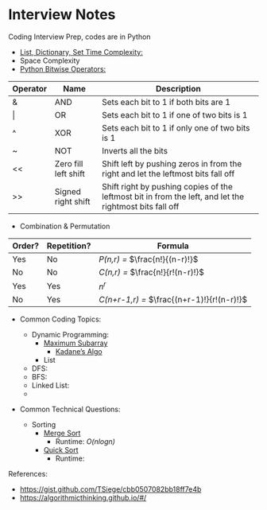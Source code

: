 # Interview Notes
Coding Interview Prep, codes are in Python
- [List, Dictionary, Set Time Complexity:](https://www.geeksforgeeks.org/complexity-cheat-sheet-for-python-operations/)
- Space Complexity
- [Python Bitwise Operators:](https://www.w3schools.com/python/python_operators.asp)

| Operator | Name | Description |
| ----------- | ----------- | ----------- |
| & | AND | Sets each bit to 1 if both bits are 1 |
| \| | OR | Sets each bit to 1 if one of two bits is 1 |
| ^ | XOR | Sets each bit to 1 if only one of two bits is 1 |
| ~ | NOT | Inverts all the bits |
| << | Zero fill left shift | Shift left by pushing zeros in from the right and let the leftmost bits fall off |
| >> | Signed right shift | Shift right by pushing copies of the leftmost bit in from the left, and let the rightmost bits fall off |

- Combination & Permutation

| Order? | Repetition? | Formula |
| ----------- | ----------- | ----------- |
| Yes | No | *P(n,r) =* $\frac{n!}{(n-r)!}$ |
| No | No | *C(n,r) =* $\frac{n!}{r!(n-r)!}$ |
| Yes | Yes | $n^r$ |
| No | Yes | *C(n+r-1,r) =* $\frac{(n+r-1)!}{r!(n-r)!}$ |


- Common Coding Topics:
  - Dynamic Programming:
    - [Maximum Subarray](https://leetcode.com/problems/maximum-subarray/)
      - [Kadane’s Algo](https://medium.com/@rsinghal757/kadanes-algorithm-dynamic-programming-how-and-why-does-it-work-3fd8849ed73d)
    - List
  - DFS:
  - BFS:
  - Linked List:
  - 

- Common Technical Questions:
  - Sorting
    - [Merge Sort](https://github.com/sydneyruan/interviews/blob/main/MergeSort.py)
      - Runtime: *O(nlogn)*
    - [Quick Sort]()
      - Runtime:


References:
- https://gist.github.com/TSiege/cbb0507082bb18ff7e4b
- https://algorithmicthinking.github.io/#/
